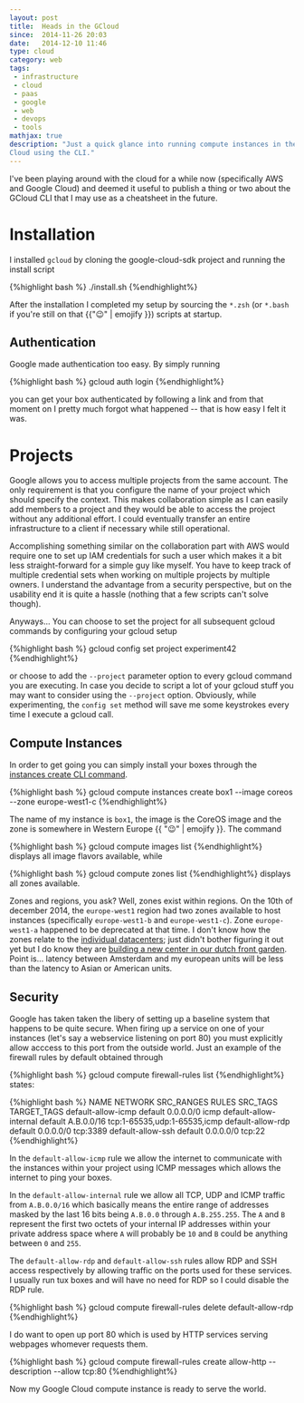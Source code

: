 ```yaml
---
layout: post
title:  Heads in the GCloud
since:  2014-11-26 20:03
date:   2014-12-10 11:46
type: cloud
category: web
tags:
 - infrastructure
 - cloud
 - paas
 - google
 - web
 - devops
 - tools
mathjax: true
description: "Just a quick glance into running compute instances in the Google
Cloud using the CLI."
---
```

I've been playing around with the cloud for a while now (specifically AWS and 
Google Cloud) and deemed it useful to publish a thing or two about the GCloud
CLI that I may use as a cheatsheet in the future.

# Installation
I installed `gcloud` by cloning the google-cloud-sdk project and running
the install script

{%highlight bash %}
./install.sh
{%endhighlight%}

After the installation I completed my setup by sourcing the `*.zsh` (or 
`*.bash` if you're still on that {{":wink:" | emojify }}) scripts at 
startup.

## Authentication
Google made authentication too easy. By simply running 

{%highlight bash %}
gcloud auth login
{%endhighlight%}

you can get your box authenticated by following a link and from that moment on
I pretty much forgot what happened -- that is how easy I felt it was.

# Projects
Google allows you to access multiple projects from the same account. The only
requirement is that you configure the name of your project which should specify
the context. This makes collaboration simple as I can easily add members to
a project and they would be able to access the project without any additional 
effort. I could eventually transfer an entire infrastructure to a client if
necessary while still operational.

Accomplishing something similar on the collaboration part with AWS would
require one to set up IAM credentials for such a user which makes it a bit
less straight-forward for a simple guy like myself. You have to keep track of
multiple credential sets when working on multiple projects by multiple owners.
I understand the advantage from a security perspective, but on the usability
end it is quite a hassle (nothing that a few scripts can't solve though).

Anyways... You can choose to set the project for all subsequent gcloud commands
by configuring your gcloud setup

{%highlight bash %}
gcloud config set project experiment42
{%endhighlight%}

or choose to add the `--project` parameter option to every gcloud command you
are executing. In case you decide to script a lot of your gcloud stuff you may 
want to consider using the `--project` option. Obviously, while experimenting,
the `config set` method will save me some keystrokes every time I execute a
gcloud call.

## Compute Instances
In order to get going you can simply install your boxes through the [instances 
create CLI command][gcloud-create].

{%highlight bash %}
gcloud compute instances create box1 --image coreos --zone europe-west1-c
{%endhighlight%}

The name of my instance is `box1`, the image is the CoreOS image and the zone 
is somewhere in Western Europe {{ ":wink:" | emojify }}. The command 

{%highlight bash %}
gcloud compute images list
{%endhighlight%} displays all image flavors available, while

{%highlight bash %}
gcloud compute zones list
{%endhighlight%} displays all zones available.

Zones and regions, you ask?
Well, zones exist within regions. On the 10th of december 2014, the `europe-west1`
region had two zones available to host instances (specifically
`europe-west1-b` and `europe-west1-c`). Zone `europe-west1-a` happened to be 
deprecated at that time. I don't know how the zones relate to the 
[individual datacenters][datacenters]; just didn't bother figuring it out yet
but I do know they are [building a new center in our dutch front garden][eemshaven].
Point is... latency between Amsterdam and my european units will be less
than the latency to Asian or American units.

## Security
Google has taken taken the libery of setting up a baseline system that happens
to be quite secure. When firing up a service on one of your instances (let's 
say a webservice listening on port 80) you must explicitly allow acccess to
this port from the outside world. Just an example of the firewall rules by
default obtained through 

{%highlight bash %}
gcloud compute firewall-rules list
{%endhighlight%} states:

{%highlight bash %}
NAME                   NETWORK SRC\_RANGES    RULES                        SRC_TAGS TARGET_TAGS
default-allow-icmp     default 0.0.0.0/0     icmp
default-allow-internal default A.B.0.0/16 tcp:1-65535,udp:1-65535,icmp
default-allow-rdp      default 0.0.0.0/0     tcp:3389
default-allow-ssh      default 0.0.0.0/0     tcp:22
{%endhighlight%}

In the `default-allow-icmp` rule we allow the internet to communicate with the
instances within your project using ICMP messages which allows the internet to
ping your boxes.

In the `default-allow-internal` rule we allow all TCP, UDP and ICMP traffic
from `A.B.0.0/16` which basically means the entire range of addresses masked
by the last 16 bits being `A.B.0.0` through `A.B.255.255`. The `A` and `B`
represent the first two octets of your internal IP addresses within your 
private address space where `A` will probably be `10` and `B` could be anything
between `0` and `255`.

The `default-allow-rdp` and `default-allow-ssh` rules allow RDP and SSH access
respectively by allowing traffic on the ports used for these services. I 
usually run tux boxes and will have no need for RDP so I could disable the RDP
rule.

{%highlight bash %}
gcloud compute firewall-rules delete default-allow-rdp
{%endhighlight%}

I do want to open up port 80 which is used by HTTP services serving webpages
whomever requests them.

{%highlight bash %}
gcloud compute firewall-rules create allow-http --description --allow tcp:80 
{%endhighlight%}

Now my Google Cloud compute instance is ready to serve the world.

[eemshaven]: http://www.google.com/about/datacenters/inside/locations/eemshaven/
[datacenters]: http://www.google.com/about/datacenters/inside/locations/
[installing-gcloud]: https://cloud.google.com/sdk/
[gcloud-quickstart]: https://cloud.google.com/compute/docs/quickstart
[gcloud-create]: https://cloud.google.com/sdk/gcloud/reference/compute/instances/create
